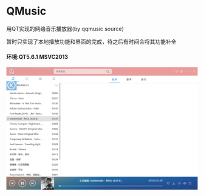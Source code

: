 # QMusic
用QT实现的网络音乐播放器(by qqmusic source)

暂时只实现了本地播放功能和界面的完成，待之后有时间会将其功能补全

#### 环境:QT5.6.1 MSVC2013

![](./imageforREADME/1536995408989.png)